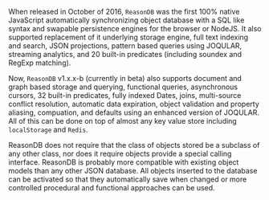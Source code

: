 When released in October of 2016, `ReasonDB` was the first 100% native JavaScript automatically synchronizing object database with a SQL like syntax and swapable persistence engines for the browser or NodeJS. It also supported replacement of it underlying storage engine, full text indexing and search, JSON projections, pattern based queries using JOQULAR, streaming analytics, and 20 built-in predicates (including soundex and RegExp matching).

Now, `ReasonDB` v1.x.x-b (currently in beta) also supports document and graph based storage and querying, functional queries, asynchronous cursors, 32 built-in predicates, fully indexed Dates, joins, multi-source conflict resolution, automatic data expiration, object validation and property aliasing, compuation, and defaults using an enhanced version of JOQULAR. All of this can be done on top of almost any key value store including `localStorage` and `Redis`.

ReasonDB does not require that the class of objects stored be a subclass of any other class, nor does it require objects provide a special calling interface. ReasonDB is probably more compatible with existing object models than any other JSON database. All objects inserted to the database can be activated so that they automatically save when changed or more controlled procedural and functional approaches can be used.